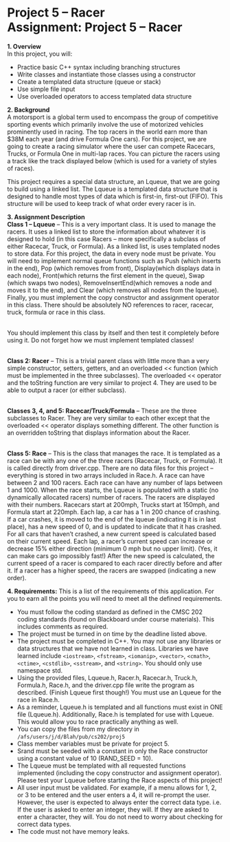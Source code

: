 # Project 5 – Racer <br>Assignment: Project 5 – Racer <br>

**1. Overview**<br>
In this project, you will:<br>
- Practice basic C++ syntax including branching structures
- Write classes and instantiate those classes using a constructor
- Create a templated data structure (queue or stack)
- Use simple file input
- Use overloaded operators to access templated data structure

**2. Background**<br>
A motorsport is a global term used to encompass the group of competitive sporting events which primarily involve the use of motorized vehicles prominently used in racing. The top racers in the world earn more than $38M each year (and drive Formula One cars). For this project, we are going to create a racing simulator where the user can compete Racecars, Trucks, or Formula One in multi-lap races. You can picture the racers using a track like the track displayed below (which is used for a variety of styles of races).

This project requires a special data structure, an Lqueue, that we are going to build using a linked list. The Lqueue is a templated data structure that is designed to handle most types of data which is first-in, first-out (FIFO). This structure will be used to keep track of what order every racer is in.


**3. Assignment Description**<br>
**Class 1 – Lqueue** – This is a very important class. It is used to manage the racers. It uses a linked list to store the information about whatever it is designed to hold (in this case Racers – more specifically a subclass of either Racecar, Truck, or Formula). As a linked list, is uses templated nodes to store data. For this project, the data in every node must be private. You will need to implement normal queue functions such as Push (which inserts in the end), Pop (which removes from front), Display(which displays data in each node), Front(which returns the first element in the queue), Swap (which swaps two nodes), RemoveInsertEnd(which removes a node and moves it to the end), and Clear (which removes all nodes from the lqueue). Finally, you must implement the copy constructor and assignment operator in this class. There should be absolutely NO references to racer, racecar, truck, formula or race in this class. 

<br>You should implement this class by itself and then test it completely before using it. Do not forget how we must implement templated classes! 

<br>**Class 2: Racer** – This is a trivial parent class with little more than a very simple constructor, setters, getters, and an overloaded << function (which must be implemented in the three subclasses). The overloaded << operator and the toString function are very similar to project 4. They are used to be able to output a racer (or either subclass).

<br>**Classes 3, 4, and 5: Racecar/Truck/Formula** – These are the three subclasses to Racer. They are very similar to each other except that the overloaded << operator displays something different. The other function is an overridden toString that displays information about the Racer.

<br>**Class 5: Race** – This is the class that manages the race. It is templated as a race can be with any one of the three racers (Racecar, Truck, or Formula). It is called directly from driver.cpp. There are no data files for this project – everything is stored in two arrays included in Race.h. A race can have between 2 and 100 racers. Each race can have any number of laps between 1 and 1000. When the race starts, the Lqueue is populated with a static (no dynamically allocated racers) number of racers. The racers are displayed with their numbers. Racecars start at 200mph, Trucks start at 150mph, and Formula start at 220mph. Each lap, a car has a 1 in 200 chance of crashing. If a car crashes, it is moved to the end of the lqueue (indicating it is in last place), has a new speed of 0, and is updated to indicate that it has crashed. For all cars that haven’t crashed, a new current speed is calculated based on their current speed. Each lap, a racer’s current speed can increase or decrease 15% either direction (minimum 0 mph but no upper limit). (Yes, it can make cars go impossibly fast!) After the new speed is calculated, the current speed of a racer is compared to each racer directly before and after it. If a racer has a higher speed, the racers are swapped (indicating a new order).


**4. Requirements:**
This is a list of the requirements of this application. For you to earn all the points you will need to meet all the defined requirements.
- You must follow the coding standard as defined in the CMSC 202 coding standards (found on Blackboard under course materials). This includes comments as required.
- The project must be turned in on time by the deadline listed above.
- The project must be completed in C++. You may not use any libraries or data structures that we have not learned in class. Libraries we have learned include ```<iostream>```, ```<fstream>```, ```<iomanip>```, ```<vector>```, ```<cmath>```, ```<ctime>```, ```<cstdlib>```, ```<sstream>```, and ```<string>```. You should only use namespace std.
- Using the provided files, Lqueue.h, Racer.h, Racecar.h, Truck.h, Formula.h, Race.h, and the driver.cpp file write the program as described. (Finish Lqueue first though!) You must use an Lqueue for the race in Race.h.
- As a reminder, Lqueue.h is templated and all functions must exist in ONE file (Lqueue.h). Additionally, Race.h is templated for use with Lqueue. This would allow you to race practically anything as well.
- You can copy the files from my directory in ```/afs/users/j/d/Blah/pub/cs202/proj5```
- Class member variables must be private for project 5.
- Srand must be seeded with a constant in only the Race constructor using a constant value of 10 (RAND_SEED = 10).
- The Lqueue must be templated with all requested functions implemented (including the copy constructor and assignment operator). Please test your Lqueue before starting the Race aspects of this project!
- All user input must be validated. For example, if a menu allows for 1, 2, or 3 to be entered and the user enters a 4, it will re-prompt the user. However, the user is expected to always enter the correct data type. i.e. If the user is asked to enter an integer, they will. If they are asked to enter a character, they will. You do not need to worry about checking for correct data types.
- The code must not have memory leaks.
